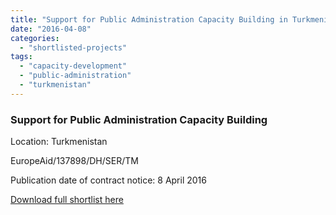 ```yaml
---
title: "Support for Public Administration Capacity Building in Turkmenistan"
date: "2016-04-08"
categories: 
  - "shortlisted-projects"
tags: 
  - "capacity-development"
  - "public-administration"
  - "turkmenistan"
---
```


### Support for Public Administration Capacity Building

Location: Turkmenistan

EuropeAid/137898/DH/SER/TM

Publication date of contract notice: 8 April 2016

[Download full shortlist here](http://epm.lv/files/shortlist_137898_Turkmenistan_Capacity.pdf)
